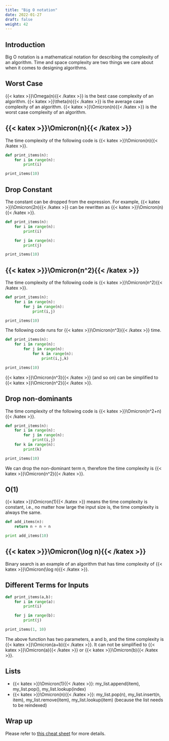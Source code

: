 ```yaml
---
title: "Big O notation"
date: 2022-01-27
draft: false
weight: 42
---
```


## Introduction

Big O notation is a mathematical notation for describing the complexity of an algorithm. Time and space complexity are two things we care about when it comes to designing algorithms.

## Worst Case

{{< katex >}}\Omega(n){{< /katex >}} is the best case complexity of an algorithm. {{< katex >}}\theta(n){{< /katex >}} is the average case complexity of an algorithm. {{< katex >}}\Omicron(n){{< /katex >}} is the worst case complexity of an algorithm.

## {{< katex >}}\Omicron(n){{< /katex >}}

The time complexity of the following code is {{< katex >}}\Omicron(n){{< /katex >}}.

```python
def print_items(n):
    for i in range(n):
        print(i)

print_items(10)
```

## Drop Constant

The constant can be dropped from the expression. For example, {{< katex >}}\Omicron(2n){{< /katex >}} can be rewritten as {{< katex >}}\Omicron(n){{< /katex >}}.

```python
def print_items(n):
    for i in range(n):
        print(i)

    for j in range(n):
        print(j)

print_items(10)
```

## {{< katex >}}\Omicron(n^2){{< /katex >}}

The time complexity of the following code is {{< katex >}}\Omicron(n^2){{< /katex >}}.

```python
def print_items(n):
    for i in range(n):
        for j in range(n):
            print(i,j) 

print_items(10)
```

The following code runs for {{< katex >}}\Omicron(n^3){{< /katex >}} time.

```python
def print_items(n):
    for i in range(n):
        for j in range(n):
            for k in range(n):
                print(i,j,k)

print_items(10)
```

{{< katex >}}\Omicron(n^3){{< /katex >}} (and so on) can be simplified to {{< katex >}}\Omicron(n^2){{< /katex >}}.

## Drop non-dominants

The time complexity of the following code is {{< katex >}}\Omicron(n^2+n){{< /katex >}}.

```python
def print_items(n):
    for i in range(n):
        for j in range(n):
            print(i,j)
    for k in range(n):
        print(k)

print_items(10)
```

We can drop the non-dominant term n, therefore the time complexity is {{< katex >}}\Omicron(n^2){{< /katex >}}.

## O(1)

{{< katex >}}\Omicron(1){{< /katex >}} means the time complexity is constant, i.e., no matter how large the input size is, the time complexity is always the same.

```python
def add_items(n):
    return n + n + n

print add_items(10)
```

## {{< katex >}}\Omicron(\log n){{< /katex >}}

Binary search is an example of an algorithm that has time complexity of {{< katex >}}\Omicron(\log n){{< /katex >}}.

## Different Terms for Inputs

```python
def print_items(a,b):
    for i in range(a):
        print(i)

    for j in range(b):
        print(j)

print_items(1, 10)
```

The above function has two parameters, a and b, and the time complexity is {{< katex >}}\Omicron(a+b){{< /katex >}}. It can not be simplified to {{< katex >}}\Omicron(a){{< /katex >}} or {{< katex >}}\Omicron(b){{< /katex >}}.

## Lists

* {{< katex >}}\Omicron(1){{< /katex >}}: my_list.append(item), my_list.pop(), my_list.lookup(index)
* {{< katex >}}\Omicron(n){{< /katex >}}: my_list.pop(n), my_list.insert(n, item), my_list.remove(item), my_list.lookup(item) (because the list needs to be reindexed)

## Wrap up

Please refer to [this cheat sheet](https://www.bigocheatsheet.com/) for more details.